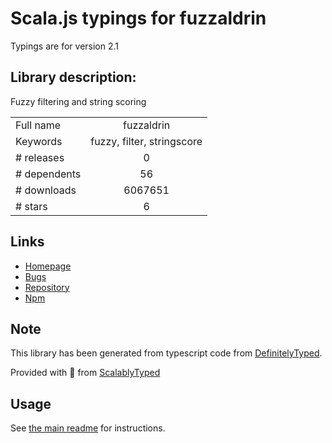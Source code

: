 
# Scala.js typings for fuzzaldrin

Typings are for version 2.1

## Library description:
Fuzzy filtering and string scoring

|                    |                 |
| ------------------ | :-------------: |
| Full name          | fuzzaldrin |
| Keywords           | fuzzy, filter, stringscore |
| # releases         | 0 |
| # dependents       | 56 |
| # downloads        | 6067651 |
| # stars            | 6 |

## Links
- [Homepage](https://github.com/atom/fuzzaldrin#readme)
- [Bugs](https://github.com/atom/fuzzaldrin/issues)
- [Repository](https://github.com/atom/fuzzaldrin)
- [Npm](https://www.npmjs.com/package/fuzzaldrin)
    


## Note
This library has been generated from typescript code from [DefinitelyTyped](https://definitelytyped.org).

Provided with :purple_heart: from [ScalablyTyped](https://github.com/oyvindberg/ScalablyTyped)

## Usage
See [the main readme](../../readme.md) for instructions.


